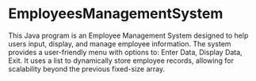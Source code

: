 # EmployeesManagementSystem
This Java program is an Employee Management System designed to help users input, display, and manage employee information. The system provides a user-friendly menu with options to: Enter Data, Display Data, Exit.  It uses a list to dynamically store employee records, allowing for scalability beyond the previous fixed-size array.
